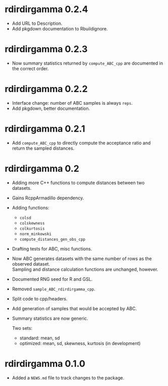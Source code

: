 # rdirdirgamma 0.2.4

* Add URL to Description.
* Add pkgdown documentation to Rbuildignore.

# rdirdirgamma 0.2.3

* Now summary statistics returned by `compute_ABC_cpp` are documented in the correct order.

# rdirdirgamma 0.2.2

* Interface change: number of ABC samples is always `reps`.
* Add pkgdown, better documentation.

# rdirdirgamma 0.2.1

* Add `compute_ABC_cpp` to directly compute the acceptance ratio and return the sampled distances.

# rdirdirgamma 0.2

* Adding more C++ functions to compute distances between two datasets.
* Gains RcppArmadillo dependency.
* Adding functions:
   - `colsd`
   - `colskewness`
   - `colkurtosis`
   - `norm_minkowski`
   - `compute_distances_gen_obs_cpp`
* Drafting tests for ABC, misc functions.
* Now ABC generates datasets with the same number of rows as the observed dataset.   
  Sampling and distance calculation functions are unchanged, however.
* Documented RNG seed for R and GSL.


* Removed `sample_ABC_rdirdirgamma_cpp`.
* Split code to cpp/headers.

* Add generation of samples that would be accepted by ABC.

* Summary statistics are now generic.

  Two sets:
  - standard: mean, sd
  - optimized: mean, sd, skewness, kurtosis (in development)

# rdirdirgamma 0.1.0

* Added a `NEWS.md` file to track changes to the package.
